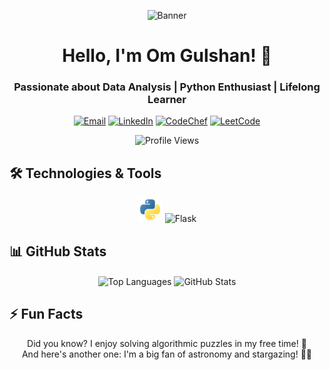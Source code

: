 <!-- Banner Image -->
<p align="center">
  <img src="https://static.startuptalky.com/2022/03/Importance-of-Business-Analysts-of-Organizational-Growth.jpg" alt="Banner" width="800">
</p>

<h1 align="center">Hello, I'm Om Gulshan! 👋</h1>
<h3 align="center">Passionate about Data Analysis | Python Enthusiast | Lifelong Learner</h3>

<p align="center">
  <a href="mailto:omgulshan001@gmail.com"><img src="https://img.shields.io/badge/-Email%20Me-D14836?style=for-the-badge&logo=gmail&logoColor=white" alt="Email"></a>
  <a href="https://linkedin.com/in/omgulshan"><img src="https://img.shields.io/badge/-LinkedIn-0077B5?style=for-the-badge&logo=linkedin&logoColor=white" alt="LinkedIn"></a>
  <a href="https://www.codechef.com/users/omgulshan001"><img src="https://img.shields.io/badge/-CodeChef-5B4638?style=for-the-badge&logo=codechef&logoColor=white" alt="CodeChef"></a>
  <a href="https://leetcode.com/omgulshan001/"><img src="https://img.shields.io/badge/-LeetCode-FFA116?style=for-the-badge&logo=leetcode&logoColor=white" alt="LeetCode"></a>
</p>

<p align="center">
  <img src="https://komarev.com/ghpvc/?username=omgulshan&label=Profile%20views&color=0e75b6&style=for-the-badge" alt="Profile Views">
</p>

## 🛠️ Technologies & Tools
<p align="center">
  <img src="https://raw.githubusercontent.com/devicons/devicon/master/icons/python/python-original.svg" alt="Python" width="40" height="40">
  <img src="https://www.vectorlogo.zone/logos/pocoo_flask/pocoo_flask-icon.svg" alt="Flask" width="40" height="40">
  <!-- Add more icons for other technologies and tools -->
</p>

## 📊 GitHub Stats
<p align="center">
  <img align="center" src="https://github-readme-stats.vercel.app/api/top-langs?username=omgulshan&show_icons=true&locale=en&layout=compact" alt="Top Languages">
  <img align="center" src="https://github-readme-stats.vercel.app/api?username=omgulshan&show_icons=true&locale=en" alt="GitHub Stats">
</p>

## ⚡ Fun Facts
<p align="center">
  Did you know? I enjoy solving algorithmic puzzles in my free time! 🧩
  <br>
  And here's another one: I'm a big fan of astronomy and stargazing! 🌌✨
</p>

<!-- Replace URLs and image paths with your actual information -->
